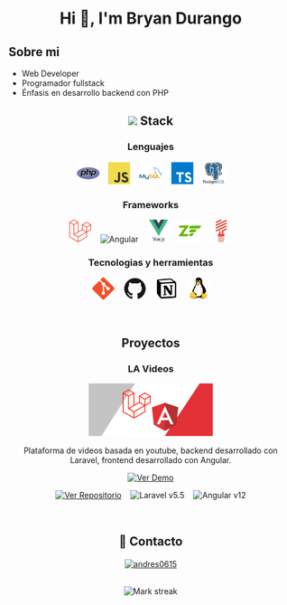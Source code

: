 <h1 align="center">Hi 👋, I'm Bryan Durango</h1>

<h2>Sobre mi</h2>

- Web Developer
- Programador fullstack
- Énfasis en desarrollo backend con PHP

<div align="center">

## <img src="https://media2.giphy.com/media/QssGEmpkyEOhBCb7e1/giphy.gif?cid=ecf05e47a0n3gi1bfqntqmob8g9aid1oyj2wr3ds3mg700bl&rid=giphy.gif" width ="25"> Stack
### Lenguajes
<p align="center">
    <img src="https://raw.githubusercontent.com/devicons/devicon/master/icons/php/php-original.svg" alt="PHP" width="40" height="40" title="PHP" />
    &nbsp;&nbsp;
    <img src="https://raw.githubusercontent.com/devicons/devicon/master/icons/javascript/javascript-original.svg" alt="Javascript" width="40" height="40" title="Javascript" />
    &nbsp;&nbsp;
    <img src="https://raw.githubusercontent.com/devicons/devicon/master/icons/mysql/mysql-original-wordmark.svg" alt="MySQL" width="40" height="40" title="MySQL" /> 
    &nbsp;&nbsp;
    <img src="https://raw.githubusercontent.com/devicons/devicon/master/icons/typescript/typescript-original.svg" alt="TypeScript" width="40" height="40" title="TypeScript" />
    &nbsp;&nbsp;
    <img src="https://raw.githubusercontent.com/devicons/devicon/master/icons/postgresql/postgresql-original-wordmark.svg" alt="PostgreSQL" width="40" height="40" title="PostgreSQL" /> 
</p>

### Frameworks
<p align="center">
    <img src="https://raw.githubusercontent.com/devicons/devicon/refs/heads/master/icons/laravel/laravel-original.svg" alt="Laravel" width="40" height="40" title="Laravel" />
    &nbsp;&nbsp;
    <img src="https://angular.io/assets/images/logos/angular/angular.svg" alt="Angular" width="40" height="40" title="Angular" />
    &nbsp;&nbsp;
    <img src="https://raw.githubusercontent.com/devicons/devicon/master/icons/vuejs/vuejs-original-wordmark.svg" alt="Vue.js" width="40" height="40" title="Vue.js" /> 
    &nbsp;&nbsp;
    <img src="https://raw.githubusercontent.com/devicons/devicon/refs/heads/master/icons/zend/zend-original.svg" alt="Zend" width="40" height="40" title="Zend" />
    &nbsp;&nbsp;
    <img src="https://raw.githubusercontent.com/devicons/devicon/refs/heads/master/icons/lumen/lumen-original.svg" alt="Lumen" width="40" height="40" title="Lumen" />
</p>

### Tecnologias y herramientas
<p align="center">
    <img src="https://raw.githubusercontent.com/devicons/devicon/refs/heads/master/icons/git/git-plain.svg" alt="Git" width="40" height="40" title="Git" />
    &nbsp;&nbsp;
    <img src="https://raw.githubusercontent.com/devicons/devicon/refs/heads/master/icons/github/github-original.svg" alt="Github" width="40" height="40" title="Github" />
    &nbsp;&nbsp;
    <img src="https://raw.githubusercontent.com/devicons/devicon/refs/heads/master/icons/notion/notion-original.svg" alt="Notion" width="40" height="40" title="Notion" />
    &nbsp;&nbsp;
    <img src="https://raw.githubusercontent.com/devicons/devicon/refs/heads/master/icons/linux/linux-original.svg" alt="Linux" width="40" height="40" title="Linux" />
</p>
</div>

<br>

<div align="center">

## Proyectos
### LA Videos
<p align="center">
    <img src="https://raw.githubusercontent.com/andres0615/andres0615/refs/heads/main/Laravel-AngularJS.jpg" alt="Git" width="220" title="Git" />
</p>

<p>
    Plataforma de videos basada en youtube, backend desarrollado con Laravel, frontend desarrollado con Angular.
</p>

<p>

[![Ver Demo](https://img.shields.io/badge/demo-red?style=for-the-badge)](https://la-videos.site/)

</p>

<!-- [![Ver Demo](https://img.shields.io/badge/Demo-red)](https://la-videos.site/)
&nbsp;&nbsp; -->
[![Ver Repositorio](https://img.shields.io/badge/GitHub-Repo-blue?logo=github)](https://github.com/andres0615/lumen-angular-videos)
&nbsp;&nbsp;
![Laravel v5.5](https://img.shields.io/badge/laravel-v5.5-blue?logo=laravel)
&nbsp;&nbsp;
![Angular v12](https://img.shields.io/badge/angular-v12-blue?logo=angular)

</div>

<br>

<div align="center">

## 🤝 Contacto
<p align="center">
    <a href="https://linkedin.com/in/andres0615" target="blank">
        <img align="center" src="https://raw.githubusercontent.com/rahuldkjain/github-profile-readme-generator/master/src/images/icons/Social/linked-in-alt.svg" alt="andres0615" height="30" width="25" />
    </a>
</p>

</div>

<br>

<div align="center">
<img  title="🔥 Get streak stats for your profile at git.io/streak-stats" alt="Mark streak" src="https://github-readme-streak-stats.herokuapp.com/?user=andres0615&theme=dark&hide_border=false" />
</div>
